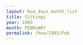 ```yaml
---
layout: hoa_days_month_list
title: Sittings
year: 1983
month: FEBRUARY
permalink: /hoa/1983/Feb
---
```

